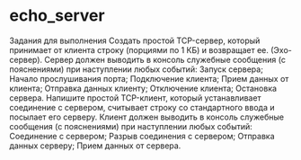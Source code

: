 # echo_server

Задания для выполнения
Создать простой TCP-сервер, который принимает от клиента строку (порциями по 1 КБ) и возвращает ее. (Эхо-сервер).
Сервер должен выводить в консоль служебные сообщения (с пояснениями) при наступлении любых событий:
Запуск сервера;
Начало прослушивания порта;
Подключение клиента;
Прием данных от клиента;
Отправка данных клиенту;
Отключение клиента;
Остановка сервера.
Напишите простой TCP-клиент, который устанавливает соединение с сервером, считывает строку со стандартного ввода и посылает его серверу.
Клиент должен выводить в консоль служебные сообщения (с пояснениями) при наступлении любых событий:
Соединение с сервером;
Разрыв соединения с сервером;
Отправка данных серверу;
Прием данных от сервера.
